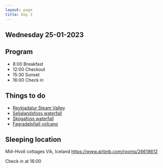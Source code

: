 ```yaml
---
layout: page
title: Day 3
---
```


## Wednesday 25-01-2023

## Program

* 8:00 Breakfast
* 12:00 Checkout
* 15:30 Sunset
* 16:00 Check in

## Things to do

* [Reykjadalur Steam Valley](../Interesting%20places/Reykjadalur%20Steam%20Valley.md)
* [Seljalandsfoss waterfall](../Interesting%20places/Seljalandsfoss%20waterfall.md)
* [Skógafoss waterfall](../Interesting%20places/Sk%C3%B3gafoss%20waterfall.md)
* [Fagradalsfjall volcano](../Interesting%20places/Fagradalsfjall%20volcano.md)

## Sleeping location

Mið-Hvoll cottages
Vík, Iceland
https://www.airbnb.com/rooms/26618612

Check in at 16:00
